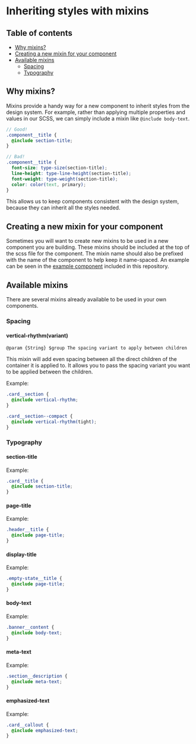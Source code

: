 # Inheriting styles with mixins

## Table of contents
* [Why mixins?](#why-mixins)
* [Creating a new mixin for your component](#creating-a-new-mixin-for-your-component)
* [Available mixins](#available-functions)
  * [Spacing](#spacing)
  * [Typography](#typography)

## Why mixins?
Mixins provide a handy way for a new component to inherit styles from the design system. For example, rather than applying multiple properties and values in our SCSS, we can simply include a mixin like `@include body-text`.

```scss
// Good!
.component__title {
  @include section-title;
}

// Bad!
.component__title {
  font-size: type-size(section-title);
  line-height: type-line-height(section-title);
  font-weight: type-weight(section-title);
  color: color(text, primary);
}
```

This allows us to keep components consistent with the design system, because they can inherit all the styles needed.


## Creating a new mixin for your component
Sometimes you will want to create new mixins to be used in a new component you are building. These mixins should be included at the top of the scss file for the component. The mixin name should also be prefixed with the name of the component to help keep it name-spaced. An example can be seen in the [example component](../building-a-component/sample-component.scss) included in this repository.

## Available mixins

There are several mixins already available to be used in your own components.

### Spacing

#### vertical-rhythm(variant)

`@param {String} $group The spacing variant to apply between children`

This mixin will add even spacing between all the direct children of the container it is applied to. It allows you to pass the spacing variant you want to be applied between the children.

Example:
```scss
.card__section {
  @include vertical-rhythm;
}

.card__section--compact {
  @include vertical-rhythm(tight);
}
```

### Typography

#### section-title

Example:
```scss
.card__title {
  @include section-title;
}
```

#### page-title

Example:
```scss
.header__title {
  @include page-title;
}
```

#### display-title

Example:
```scss
.empty-state__title {
  @include page-title;
}
```

#### body-text

Example:
```scss
.banner__content {
  @include body-text;
}
```

#### meta-text

Example:
```scss
.section__description {
  @include meta-text;
}
```

#### emphasized-text

Example:
```scss
.card__callout {
  @include emphasized-text;
}
```
